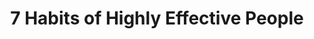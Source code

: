 ---
title: "7 Habits of Highly Effective People"
description: "“The key is not to prioritize what’s on your schedule, but to schedule your priorities.”"
cover: "images/reading/the-7-habits-of-effective-people.jpeg"
publishDate: 2017-11-11
authors: "Stephen R Covey"
categories: ["business & leadership"]
status: 🟢
---